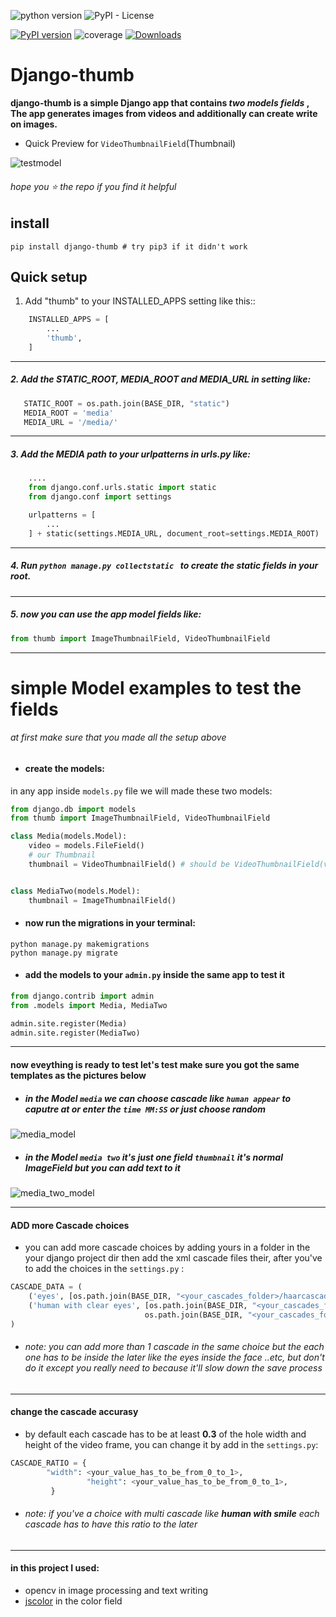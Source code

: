 ![python version](https://img.shields.io/badge/python-3.4+-blue.svg)
![PyPI - License](https://img.shields.io/pypi/l/Django.svg)

[![PyPI version](https://badge.fury.io/py/django-thumb.svg)](https://badge.fury.io/py/django-thumb)
![coverage](https://svgshare.com/i/7R1.svg)
[![Downloads](http://pepy.tech/badge/django-thumb)](http://pepy.tech/project/django-thumb)

Django-thumb 
=====

**django-thumb is a simple Django app that contains *two models fields* , The app generates images from videos and additionally can create write on images.**

- Quick Preview for `VideoThumbnailField`(Thumbnail)

![testmodel](https://cdn-images-1.medium.com/max/800/1*NiIMKLWMwntViXiJ-5k9og.gif)

###### hope you :star: the repo if you find it helpful

install
-------
```shell
pip install django-thumb # try pip3 if it didn't work
```

Quick setup
-------

1. Add "thumb" to your INSTALLED_APPS setting like this::
```python
    INSTALLED_APPS = [
        ...
        'thumb',
    ]
```
----

##### 2. Add the STATIC_ROOT, MEDIA_ROOT and MEDIA_URL in setting like:

 ```python
	STATIC_ROOT = os.path.join(BASE_DIR, "static")
    MEDIA_ROOT = 'media'
    MEDIA_URL = '/media/'
```
----

##### 3. Add the MEDIA path to your urlpatterns in urls.py like:

```python
	....
    from django.conf.urls.static import static
    from django.conf import settings

    urlpatterns = [
        ...
    ] + static(settings.MEDIA_URL, document_root=settings.MEDIA_ROOT)
```
---

##### 4. Run `python manage.py collectstatic ` to create the static fields in your root.

---

##### 5. now you can use the app model fields like:

```python
from thumb import ImageThumbnailField, VideoThumbnailField
```

----
# simple Model examples to test the fields
###### at first make sure that you made all the setup above
- #### create the models:
in any app inside `models.py` file we will made these two models:

```python 
from django.db import models
from thumb import ImageThumbnailField, VideoThumbnailField

class Media(models.Model):
    video = models.FileField()
    # our Thumbnail
    thumbnail = VideoThumbnailField() # should be VideoThumbnailField(video_field_name="video") but "video" is the default


class MediaTwo(models.Model):
    thumbnail = ImageThumbnailField()
```
- #### now run the migrations in your terminal:

```shell
python manage.py makemigrations
python manage.py migrate
```

- #### add the models to your `admin.py` inside the same app  to test it 

```python 
from django.contrib import admin
from .models import Media, MediaTwo

admin.site.register(Media)
admin.site.register(MediaTwo)
```
---
#### now eveything is ready to test let's test make sure you got the same templates as the pictures below
- ##### in the Model `media` we can choose cascade like `human appear` to caputre at **or** enter the `time MM:SS` **or** just choose random

![media_model](http://a.up-00.com/2018/06/152973557971411.jpeg)	

- ##### in the Model `media two` it's just one field `thumbnail` it's normal ImageField but you can add text to it

![media_two_model](http://a.up-00.com/2018/06/152973557990662.jpeg)

---
#### ADD more Cascade choices
- you can add more cascade choices by adding yours in a folder in the your django project dir then add the xml cascade files their, after you've to add the choices in the `settings.py` :
```python
CASCADE_DATA = (
    ('eyes', [os.path.join(BASE_DIR, "<your_cascades_folder>/haarcascade_eyes.xml")]),
    ('human with clear eyes', [os.path.join(BASE_DIR, "<your_cascades_folder>/haarcascade_frontalface.xml"),
                              os.path.join(BASE_DIR, "<your_cascades_folder>/haarcascade_eyes.xml")]),
)

```
- ###### note: you can add more than 1 cascade in the same choice but the each one has to be inside the later like the eyes inside the face ..etc, but don't do it except you really need to because it'll slow down the save process
 
--- 
#### change the cascade accurasy 
- by default each cascade has to be at least **0.3** of the hole width and height of the video frame, you can change it by add in the `settings.py`:
```python
CASCADE_RATIO = {
		"width": <your_value_has_to_be_from_0_to_1>,
                 "height": <your_value_has_to_be_from_0_to_1>,
		 }

```
- ###### note: if you've a choice with multi cascade like **human with smile** each cascade has to have this ratio to the later
---
#### in this project I used:
- opencv in image processing and text writing 
- [jscolor](http://jscolor.com/) in the color field 

